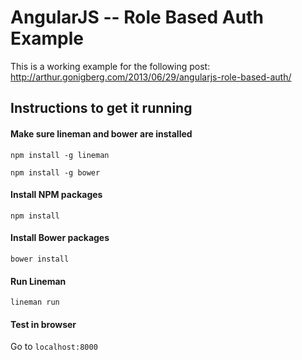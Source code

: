 # AngularJS -- Role Based Auth Example

This is a working example for the following post: http://arthur.gonigberg.com/2013/06/29/angularjs-role-based-auth/

## Instructions to get it running

#### Make sure lineman and bower are installed

`npm install -g lineman`

`npm install -g bower`

#### Install NPM packages

`npm install`

#### Install Bower packages

`bower install`

#### Run Lineman

`lineman run`

#### Test in browser

Go to `localhost:8000`

